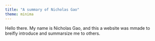 ```yaml
---
title: "A summary of Nicholas Gao"
theme: minima
---
```


Hello there. My name is Nicholas Gao, and this a website was mmade to breifly introduce and summarsize me to others.
